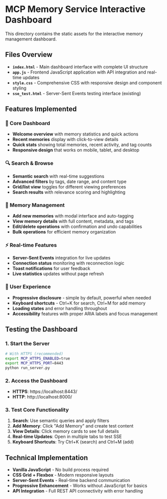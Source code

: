 # MCP Memory Service Interactive Dashboard

This directory contains the static assets for the interactive memory management dashboard.

## Files Overview

- **`index.html`** - Main dashboard interface with complete UI structure
- **`app.js`** - Frontend JavaScript application with API integration and real-time updates
- **`style.css`** - Comprehensive CSS with responsive design and component styling
- **`sse_test.html`** - Server-Sent Events testing interface (existing)

## Features Implemented

### 🎯 Core Dashboard
- **Welcome overview** with memory statistics and quick actions
- **Recent memories** display with click-to-view details
- **Quick stats** showing total memories, recent activity, and tag counts
- **Responsive design** that works on mobile, tablet, and desktop

### 🔍 Search & Browse
- **Semantic search** with real-time suggestions
- **Advanced filters** by tags, date range, and content type
- **Grid/list view** toggles for different viewing preferences
- **Search results** with relevance scoring and highlighting

### 📝 Memory Management
- **Add new memories** with modal interface and auto-tagging
- **View memory details** with full content, metadata, and tags
- **Edit/delete operations** with confirmation and undo capabilities
- **Bulk operations** for efficient memory organization

### ⚡ Real-time Features
- **Server-Sent Events** integration for live updates
- **Connection status** monitoring with reconnection logic
- **Toast notifications** for user feedback
- **Live statistics** updates without page refresh

### 🎨 User Experience
- **Progressive disclosure** - simple by default, powerful when needed
- **Keyboard shortcuts** - Ctrl+K for search, Ctrl+M for add memory
- **Loading states** and error handling throughout
- **Accessibility** features with proper ARIA labels and focus management

## Testing the Dashboard

### 1. Start the Server
```bash
# With HTTPS (recommended)
export MCP_HTTPS_ENABLED=true
export MCP_HTTPS_PORT=8443
python run_server.py
```

### 2. Access the Dashboard
- **HTTPS**: https://localhost:8443/
- **HTTP**: http://localhost:8000/

### 3. Test Core Functionality
1. **Search**: Use semantic queries and apply filters
2. **Add Memory**: Click "Add Memory" and create test content
3. **View Details**: Click memory cards to see full details
4. **Real-time Updates**: Open in multiple tabs to test SSE
5. **Keyboard Shortcuts**: Try Ctrl+K (search) and Ctrl+M (add)

## Technical Implementation

- **Vanilla JavaScript** - No build process required
- **CSS Grid + Flexbox** - Modern responsive layouts
- **Server-Sent Events** - Real-time backend communication
- **Progressive Enhancement** - Works without JavaScript for basics
- **API Integration** - Full REST API connectivity with error handling